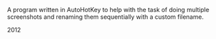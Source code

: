 A program written in AutoHotKey to help with the task of doing multiple screenshots and renaming them sequentially with a custom filename.

2012
